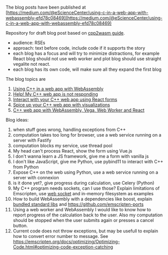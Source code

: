 The blog posts have been published at [https://medium.com/@eScienceCenter/using-c-in-a-web-app-with-webassembly-efd78c08469](https://medium.com/@eScienceCenter/using-c-in-a-web-app-with-webassembly-efd78c08469)

Repository for draft blog post based on [cpp2wasm guide](https://github.com/NLESC-JCER/cpp2wasm).

- audience: RSEs
- approach: text before code, include code if it supports the story
- each blog has a focus and will try to minimize distractions, for example React blog should not use web worker and plot blog should use straight vegalite not react.
- each blog has its own code, will make sure all they expand the first blog

The blog topics are

1. [Using C++ in a web app with WebAssembly](webassembly/README.md)
1. [Help! My C++ web app is not responding](web-worker/README.md)
1. [Interact with your C++ web app using React forms](react/README.md)
1. [Spice up your C++ web app with visualizations](vega/README.md)
1. [C++ web app with WebAssembly, Vega, Web Worker and React](kitchen-sink/README.md)



Blog ideas:

1. when stuff goes wrong, handling exceptions from C++
1. computation takes too long for browser, use a web service running on a server with Fastify
1. computation blocks my service, use thread pool
1. My head can't process React, show the form using Vue.js
1. I don't wanna learn a JS framework, give me a form with vanilla js
1. I don't like JavaScript, give me Python, use pybind11 to interact with C++ from Python
1. Expose C++ on the web using Python, use a web service running on a server with connexion
1. is it done yet?, give progress during calculation, use Celery (Python)
1. My C++ program needs sockets, can I use those? Explain limitations of Emscripten, use [web socket](https://emscripten.org/docs/porting/networking.html) and in-memory filesystem as examples
1. How to build WebAssembly with a dependencies like boost, explain [bundled standard libs](https://emscripten.org/docs/compiling/Building-Projects.html#using-libraries) and https://github.com/emscripten-ports
1. Using a web worker and WebAssembly I would like to know how to report progress of the calculation back to the user. Also my computation should be stopped when the user submits again or presses a cancel button.
1. Current code does not throw exceptions, but may be usefull to explain how to convert error number to message.
See https://emscripten.org/docs/optimizing/Optimizing-Code.html#optimizing-code-exception-catching
